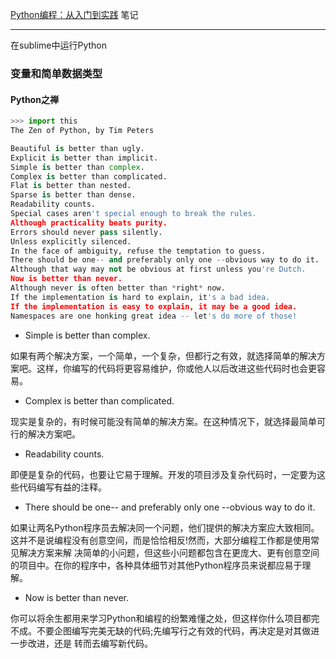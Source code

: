 [Python编程：从入门到实践](https://book.douban.com/subject/26829016/) 笔记

----------

在sublime中运行Python

### 变量和简单数据类型

#### Python之禅

```python
>>> import this
The Zen of Python, by Tim Peters

Beautiful is better than ugly.
Explicit is better than implicit.
Simple is better than complex.
Complex is better than complicated.
Flat is better than nested.
Sparse is better than dense.
Readability counts.
Special cases aren't special enough to break the rules.
Although practicality beats purity.
Errors should never pass silently.
Unless explicitly silenced.
In the face of ambiguity, refuse the temptation to guess.
There should be one-- and preferably only one --obvious way to do it.
Although that way may not be obvious at first unless you're Dutch.
Now is better than never.
Although never is often better than *right* now.
If the implementation is hard to explain, it's a bad idea.
If the implementation is easy to explain, it may be a good idea.
Namespaces are one honking great idea -- let's do more of those!
```

- Simple is better than complex.

如果有两个解决方案，一个简单，一个复杂，但都行之有效，就选择简单的解决方案吧。这样，你编写的代码将更容易维护，你或他人以后改进这些代码时也会更容易。

- Complex is better than complicated.

现实是复杂的，有时候可能没有简单的解决方案。在这种情况下，就选择最简单可行的解决方案吧。

- Readability counts.

即便是复杂的代码，也要让它易于理解。开发的项目涉及复杂代码时，一定要为这些代码编写有益的注释。

- There should be one-- and preferably only one --obvious way to do it.

如果让两名Python程序员去解决同一个问题，他们提供的解决方案应大致相同。这并不是说编程没有创意空间，而是恰恰相反!然而，大部分编程工作都是使用常见解决方案来解 决简单的小问题，但这些小问题都包含在更庞大、更有创意空间的项目中。在你的程序中，各种具体细节对其他Python程序员来说都应易于理解。

- Now is better than never.

你可以将余生都用来学习Python和编程的纷繁难懂之处，但这样你什么项目都完不成。不要企图编写完美无缺的代码;先编写行之有效的代码，再决定是对其做进一步改进，还是 转而去编写新代码。



